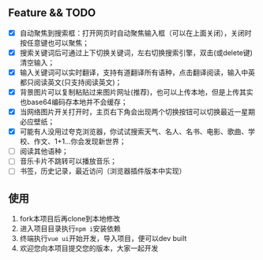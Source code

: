 ## Feature && TODO
- [x] 自动聚焦到搜索框：打开网页时自动聚焦输入框（可以在上面关闭），关闭时按任意键也可以聚焦；
- [x] 搜索关键词后可通过上下切换关键词，左右切换搜索引擎，双击(或delete键)清空输入；
- [x] 输入关键词可以实时翻译，支持有道翻译所有语种，点击翻译阅读，输入中英都只阅读英文(只支持阅读英文)；
- [x] 背景图片可以复制粘贴过来图片网址(推荐)，也可以上传本地，但是上传其实也base64编码存本地并不会缓存；
- [x] 当网络图片开关打开时，主页右下角会出现两个切换按钮可以切换最近一星期必应壁纸；
- [x] 可能有人没用过夸克浏览器，你试试搜索天气、名人、名书、电影、歌曲、学校、作文、1+1...你会发现新世界；
- [ ] 阅读其他语种；
- [ ] 音乐卡片不跳转可以播放音乐；
- [ ] 书签，历史记录，最近访问（浏览器插件版本中实现）

## 使用
1. fork本项目后再clone到本地修改
2. 进入项目目录执行`npm i`安装依赖
3. 终端执行`vue ui`开始开发，导入项目，便可以dev built
4. 欢迎您向本项目提交您的版本，大家一起开发
